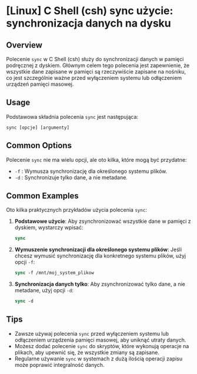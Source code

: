# [Linux] C Shell (csh) sync użycie: synchronizacja danych na dysku

## Overview
Polecenie `sync` w C Shell (csh) służy do synchronizacji danych w pamięci podręcznej z dyskiem. Głównym celem tego polecenia jest zapewnienie, że wszystkie dane zapisane w pamięci są rzeczywiście zapisane na nośniku, co jest szczególnie ważne przed wyłączeniem systemu lub odłączeniem urządzeń pamięci masowej.

## Usage
Podstawowa składnia polecenia `sync` jest następująca:

```
sync [opcje] [argumenty]
```

## Common Options
Polecenie `sync` nie ma wielu opcji, ale oto kilka, które mogą być przydatne:

- `-f` : Wymusza synchronizację dla określonego systemu plików.
- `-d` : Synchronizuje tylko dane, a nie metadane.

## Common Examples
Oto kilka praktycznych przykładów użycia polecenia `sync`:

1. **Podstawowe użycie**:
   Aby zsynchronizować wszystkie dane w pamięci z dyskiem, wystarczy wpisać:
   ```csh
   sync
   ```

2. **Wymuszenie synchronizacji dla określonego systemu plików**:
   Jeśli chcesz wymusić synchronizację dla konkretnego systemu plików, użyj opcji `-f`:
   ```csh
   sync -f /mnt/moj_system_plikow
   ```

3. **Synchronizacja danych tylko**:
   Aby zsynchronizować tylko dane, a nie metadane, użyj opcji `-d`:
   ```csh
   sync -d
   ```

## Tips
- Zawsze używaj polecenia `sync` przed wyłączeniem systemu lub odłączeniem urządzenia pamięci masowej, aby uniknąć utraty danych.
- Możesz dodać polecenie `sync` do skryptów, które wykonują operacje na plikach, aby upewnić się, że wszystkie zmiany są zapisane.
- Regularne używanie `sync` w systemach z dużą ilością operacji zapisu może poprawić integralność danych.